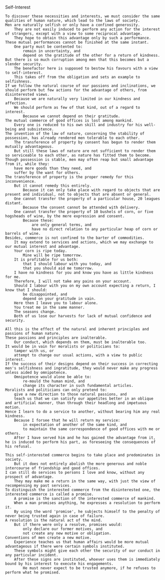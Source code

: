 
Self-Interest

    To discover these necessities and interests, we must consider the same qualities of human nature, which lead to the laws of society.
    Men are naturally selfish or only have a confined generosity.
        They are not easily induced to perform any action for the interest of strangers, except with a view to some reciprocal advantage.
        They hope to obtain this advantage only by such a performance.
    These mutual performances cannot be finished at the same instant.
        One party must be contented to:
            remain in uncertainty, and
            depend on the gratitude of the other for a return of kindness.
    But there is so much corruption among men that this becomes but a slender security.
        The benefactor here is supposed to bestow his favours with a view to self-interest.
        This takes off from the obligation and sets an example to selfishness.
    If we follow the natural course of our passions and inclinations, we should perform but few actions for the advantage of others, from disinterested views.
        Because we are naturally very limited in our kindness and affection.
        We should perform as few of that kind, out of a regard to interest.
            Because we cannot depend on their gratitude.
    The mutual commerce of good offices is lost among mankind.
        Every one is reduced to his own skill and industry for his well-being and subsistence.
    The invention of the law of nature, concerning the stability of possession, has already rendered men tolerable to each other.
        The transference of property by consent has begun to render them mutually advantageous.
        But still these laws of nature are not sufficient to render them so serviceable to each other, as nature has fitted them to become.
    Though possession is stable, men may often reap but small advantage from it, while they:
        have more goods than they need, and
        suffer by the want for others.
    The transference of property is the proper remedy for this inconvenience.
        But it cannot remedy this entirely.
            Because it can only take place with regard to objects that are present and individual, not to objects that are absent or general.
        One cannot transfer the property of a particular house, 20 leagues distant.
            Because the consent cannot be attended with delivery.
        One cannot transfer the property of 10 bushels of corn, or five hogsheads of wine, by the mere expression and consent.
            Because these:
                are only general terms, and
                have no direct relation to any particular heap of corn or barrels of wine.
    Besides, commerce is not confined to the barter of commodities.
        It may extend to services and actions, which we may exchange to our mutual interest and advantage.
        Your corn is ripe today.
            Mine will be ripe tomorrow.
        It is profitable for us both:
            that I should labour with you today, and
            that you should aid me tomorrow. 
        I have no kindness for you and know you have as little kindness for me.
        Therefore, I will not take any pains on your account.
        Should I labour with you on my own account expecting a return, I know that I should:
            be disappointed, and
            depend on your gratitude in vain.
        Here then I leave you to labour alone.
        You treat me in the same manner.
        The seasons change.
        Both of us lose our harvests for lack of mutual confidence and security.

    All this is the effect of the natural and inherent principles and passions of human nature.
    These passions and principles are inalterable.
        Our conduct, which depends on them, must be inalterable too.
    It would be in vain for moralists or politicians to:
        tamper with us, or
        attempt to change our usual actions, with a view to public interest.
    If the success of their designs depend on their success in correcting men's selfishness and ingratitude, they would never make any progress unless aided by omnipotence.
        Omnipotence would alone be able to:
            re-mould the human mind, and
            change its character in such fundamental articles.
    Moralists and politicians can only pretend to:
        give a new direction to those natural passions, and
        teach us that we can satisfy our appetites better in an oblique and artificial manner, than through their headlong and impetuous motion.
    Hence I learn to do a service to another, without bearing him any real kindness.
        Because I forsee that he will return my service:
            in expectation of another of the same kind, and
            to maintain the same correspondence of good offices with me or others.
        After I have served him and he has gained the advantage from it, he is induced to perform his part, as foreseeing the consequences of his refusal.

    This self-interested commerce begins to take place and predominates in society.
        But it does not entirely abolish the more generous and noble intercourse of friendship and good offices.
    I can still do services to persons I love and know, without any prospect of advantage.
        They may make me a return in the same way, with just the view of recompensing my past services.
    To distinguish the interested commerce from the disinterested one, the interested commerce is called a promise.
        A promise is the sanction of the interested commerce of mankind.
        When a man promises anything, he expresses a resolution to perform it.
        By using the word 'promise', he subjects himself to the penalty of never being trusted again in case of failure.
    A resolution is the natural act of the mind.
        But if there were only a resolve, promises would:
            only declare our former motives, and
            not create any new motive or obligation.
    Conventions of men create a new motive.
        Experience teaches us that human affairs would be more mutual advantageous if there were certain symbols instituted.
        These symbols might give each other the security of our conduct in any particular incident.
        After these signs are instituted, whoever uses them is immediately bound by his interest to execute his engagements.
            He must never expect to be trusted anymore, if he refuses to perform what he promised.


